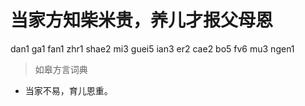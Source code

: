 # 当家方知柴米贵，养儿才报父母恩
dan1 ga1 fan1 zhr1 shae2 mi3 guei5 ian3 er2 cae2 bo5 fv6 mu3 ngen1
> 如皋方言词典
- 当家不易，育儿恩重。

